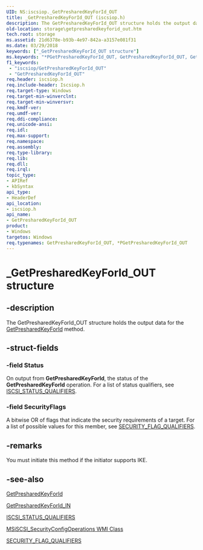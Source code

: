 ```yaml
---
UID: NS:iscsiop._GetPresharedKeyForId_OUT
title: _GetPresharedKeyForId_OUT (iscsiop.h)
description: The GetPresharedKeyForId_OUT structure holds the output data for the GetPresharedKeyForId method.
old-location: storage\getpresharedkeyforid_out.htm
tech.root: storage
ms.assetid: 21d6378e-b93b-4e97-842a-a3157e081f31
ms.date: 03/29/2018
keywords: ["_GetPresharedKeyForId_OUT structure"]
ms.keywords: "*PGetPresharedKeyForId_OUT, GetPresharedKeyForId_OUT, GetPresharedKeyForId_OUT structure [Storage Devices], PGetPresharedKeyForId_OUT, PGetPresharedKeyForId_OUT structure pointer [Storage Devices], _GetPresharedKeyForId_OUT, iscsiop/GetPresharedKeyForId_OUT, iscsiop/PGetPresharedKeyForId_OUT, storage.getpresharedkeyforid_out, structs-iSCSI_6807c82b-45b4-44c7-a1e0-a99607c1cd4f.xml"
f1_keywords:
 - "iscsiop/GetPresharedKeyForId_OUT"
 - "GetPresharedKeyForId_OUT"
req.header: iscsiop.h
req.include-header: Iscsiop.h
req.target-type: Windows
req.target-min-winverclnt: 
req.target-min-winversvr: 
req.kmdf-ver: 
req.umdf-ver: 
req.ddi-compliance: 
req.unicode-ansi: 
req.idl: 
req.max-support: 
req.namespace: 
req.assembly: 
req.type-library: 
req.lib: 
req.dll: 
req.irql: 
topic_type:
- APIRef
- kbSyntax
api_type:
- HeaderDef
api_location:
- iscsiop.h
api_name:
- GetPresharedKeyForId_OUT
product:
- Windows
targetos: Windows
req.typenames: GetPresharedKeyForId_OUT, *PGetPresharedKeyForId_OUT
---
```


# _GetPresharedKeyForId_OUT structure


## -description


The GetPresharedKeyForId_OUT structure holds the output data for the <a href="https://docs.microsoft.com/windows-hardware/drivers/storage/getpresharedkeyforid">GetPresharedKeyForId</a> method.


## -struct-fields




### -field Status

On output from <b>GetPresharedKeyForId</b>, the status of the <b>GetPresharedKeyForId</b> operation. For a list of status qualifiers, see <a href="https://docs.microsoft.com/windows-hardware/drivers/storage/iscsi-status-qualifiers">ISCSI_STATUS_QUALIFIERS</a>.  


### -field SecurityFlags

A bitwise OR of flags that indicate the security requirements of a target.  For a list of possible values for this member, see <a href="https://docs.microsoft.com/windows-hardware/drivers/storage/security-flag-qualifiers">SECURITY_FLAG_QUALIFIERS</a>.


## -remarks



You must initiate this method if the initiator supports IKE.




## -see-also




<a href="https://docs.microsoft.com/windows-hardware/drivers/storage/getpresharedkeyforid">GetPresharedKeyForId</a>



<a href="https://docs.microsoft.com/windows-hardware/drivers/ddi/iscsiop/ns-iscsiop-_getpresharedkeyforid_in">GetPresharedKeyForId_IN</a>



<a href="https://docs.microsoft.com/windows-hardware/drivers/storage/iscsi-status-qualifiers">ISCSI_STATUS_QUALIFIERS</a>



<a href="https://docs.microsoft.com/windows-hardware/drivers/storage/msiscsi-securityconfigoperations-wmi-class">MSiSCSI_SecurityConfigOperations WMI Class</a>



<a href="https://docs.microsoft.com/windows-hardware/drivers/storage/security-flag-qualifiers">SECURITY_FLAG_QUALIFIERS</a>
 

 

